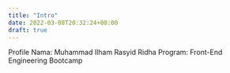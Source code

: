 ```yaml
---
title: "Intro"
date: 2022-03-08T20:32:24+08:00
draft: true
---
```


Profile
Nama: Muhammad Ilham Rasyid Ridha
Program: Front-End Engineering Bootcamp